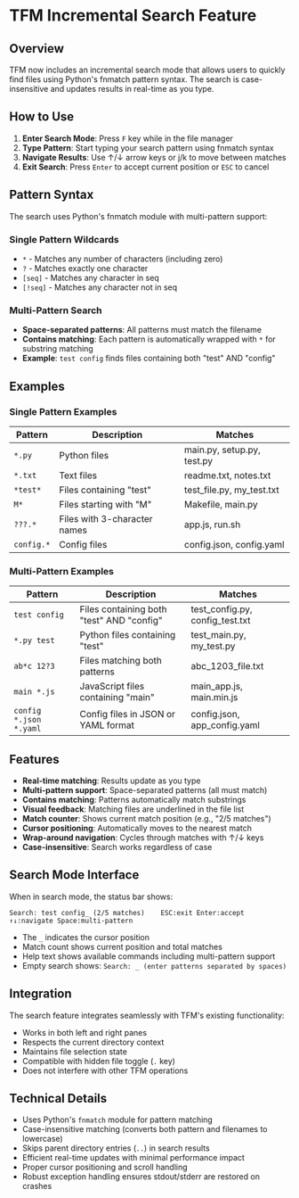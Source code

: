 # TFM Incremental Search Feature

## Overview

TFM now includes an incremental search mode that allows users to quickly find files using Python's fnmatch pattern syntax. The search is case-insensitive and updates results in real-time as you type.

## How to Use

1. **Enter Search Mode**: Press `F` key while in the file manager
2. **Type Pattern**: Start typing your search pattern using fnmatch syntax
3. **Navigate Results**: Use ↑/↓ arrow keys or j/k to move between matches
4. **Exit Search**: Press `Enter` to accept current position or `ESC` to cancel

## Pattern Syntax

The search uses Python's fnmatch module with multi-pattern support:

### Single Pattern Wildcards
- `*` - Matches any number of characters (including zero)
- `?` - Matches exactly one character
- `[seq]` - Matches any character in seq
- `[!seq]` - Matches any character not in seq

### Multi-Pattern Search
- **Space-separated patterns**: All patterns must match the filename
- **Contains matching**: Each pattern is automatically wrapped with `*` for substring matching
- **Example**: `test config` finds files containing both "test" AND "config"

## Examples

### Single Pattern Examples
| Pattern | Description | Matches |
|---------|-------------|---------|
| `*.py` | Python files | main.py, setup.py, test.py |
| `*.txt` | Text files | readme.txt, notes.txt |
| `*test*` | Files containing "test" | test_file.py, my_test.txt |
| `M*` | Files starting with "M" | Makefile, main.py |
| `???.*` | Files with 3-character names | app.js, run.sh |
| `config.*` | Config files | config.json, config.yaml |

### Multi-Pattern Examples
| Pattern | Description | Matches |
|---------|-------------|---------|
| `test config` | Files containing both "test" AND "config" | test_config.py, config_test.txt |
| `*.py test` | Python files containing "test" | test_main.py, my_test.py |
| `ab*c 12?3` | Files matching both patterns | abc_1203_file.txt |
| `main *.js` | JavaScript files containing "main" | main_app.js, main.min.js |
| `config *.json *.yaml` | Config files in JSON or YAML format | config.json, app_config.yaml |

## Features

- **Real-time matching**: Results update as you type
- **Multi-pattern support**: Space-separated patterns (all must match)
- **Contains matching**: Patterns automatically match substrings
- **Visual feedback**: Matching files are underlined in the file list
- **Match counter**: Shows current match position (e.g., "2/5 matches")
- **Cursor positioning**: Automatically moves to the nearest match
- **Wrap-around navigation**: Cycles through matches with ↑/↓ keys
- **Case-insensitive**: Search works regardless of case

## Search Mode Interface

When in search mode, the status bar shows:
```
Search: test config_ (2/5 matches)    ESC:exit Enter:accept ↑↓:navigate Space:multi-pattern
```

- The `_` indicates the cursor position
- Match count shows current position and total matches
- Help text shows available commands including multi-pattern support
- Empty search shows: `Search: _ (enter patterns separated by spaces)`

## Integration

The search feature integrates seamlessly with TFM's existing functionality:

- Works in both left and right panes
- Respects the current directory context
- Maintains file selection state
- Compatible with hidden file toggle (`.` key)
- Does not interfere with other TFM operations

## Technical Details

- Uses Python's `fnmatch` module for pattern matching
- Case-insensitive matching (converts both pattern and filenames to lowercase)
- Skips parent directory entries (`..`) in search results
- Efficient real-time updates with minimal performance impact
- Proper cursor positioning and scroll handling
- Robust exception handling ensures stdout/stderr are restored on crashes